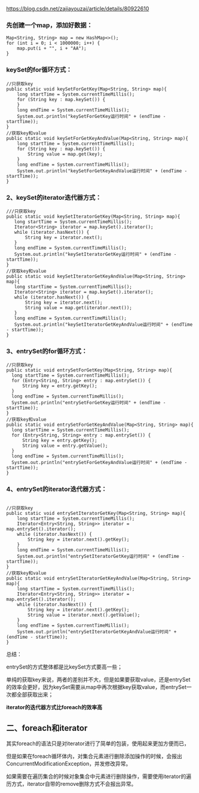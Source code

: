 https://blog.csdn.net/zajiayouzai/article/details/80922610

### 先创建一个map，添加好数据：
```
Map<String, String> map = new HashMap<>();
for (int i = 0; i < 1000000; i++) {
    map.put(i + "", i + "AA");
}
```

### keySet的for循环方式：
```
//只获取key
public static void keySetForGetKey(Map<String, String> map){
    long startTime = System.currentTimeMillis();
    for (String key : map.keySet()) {
    }
    long endTime = System.currentTimeMillis();
    System.out.println("keySetForGetKey运行时间" + (endTime - startTime));
}
//获取key和value
public static void keySetForGetKeyAndValue(Map<String, String> map){
    long startTime = System.currentTimeMillis();
    for (String key : map.keySet()) {
        String value = map.get(key);
    }
    long endTime = System.currentTimeMillis();
    System.out.println("keySetForGetKeyAndValue运行时间" + (endTime - startTime));
}
```

### 2、keySet的iterator迭代器方式：
 ```   
///只获取key
public static void keySetIteratorGetKey(Map<String, String> map){
    long startTime = System.currentTimeMillis();
    Iterator<String> iterator = map.keySet().iterator();
    while (iterator.hasNext()) {
        String key = iterator.next();
    }
    long endTime = System.currentTimeMillis();
    System.out.println("keySetIteratorGetKey运行时间" + (endTime - startTime));
}
//获取key和value
public static void keySetIteratorGetKeyAndValue(Map<String, String> map){
    long startTime = System.currentTimeMillis();
    Iterator<String> iterator = map.keySet().iterator();
    while (iterator.hasNext()) {
        String key = iterator.next();
        String value = map.get(iterator.next());
    }
    long endTime = System.currentTimeMillis();
    System.out.println("keySetIteratorGetKeyAndValue运行时间" + (endTime - startTime));
}
```

### 3、entrySet的for循环方式：
```
//只获取key
public static void entrySetForGetKey(Map<String, String> map){
  long startTime = System.currentTimeMillis();
  for (Entry<String, String> entry : map.entrySet()) {
      String key = entry.getKey();
  }
  long endTime = System.currentTimeMillis();
  System.out.println("entrySetForGetKey运行时间" + (endTime - startTime));
}
//获取key和value
public static void entrySetForGetKeyAndValue(Map<String, String> map){
  long startTime = System.currentTimeMillis();
  for (Entry<String, String> entry : map.entrySet()) {
      String key = entry.getKey();
      String value = entry.getValue();
  }
  long endTime = System.currentTimeMillis();
  System.out.println("entrySetForGetKeyAndValue运行时间" + (endTime - startTime));
}
```

### 4、entrySet的iterator迭代器方式：
```

//只获取key
public static void entrySetIteratorGetKey(Map<String, String> map){
    long startTime = System.currentTimeMillis();
    Iterator<Entry<String, String>> iterator = map.entrySet().iterator();
    while (iterator.hasNext()) {
        String key = iterator.next().getKey();
    }
    long endTime = System.currentTimeMillis();
    System.out.println("entrySetIteratorGetKey运行时间" + (endTime - startTime));
}
//获取key和value
public static void entrySetIteratorGetKeyAndValue(Map<String, String> map){
    long startTime = System.currentTimeMillis();
    Iterator<Entry<String, String>> iterator = map.entrySet().iterator();
    while (iterator.hasNext()) {
        String key = iterator.next().getKey();
        String value = iterator.next().getValue();
    }
    long endTime = System.currentTimeMillis();
    System.out.println("entrySetIteratorGetKeyAndValue运行时间" + (endTime - startTime));
}
```

总结：

entrySet的方式整体都是比keySet方式要高一些；

单纯的获取key来说，两者的差别并不大，但是如果要获取value，还是entrySet的效率会更好，因为keySet需要从map中再次根据key获取value，而entrySet一次都全部获取出来；

**iterator的迭代器方式比foreach的效率高**

## 二、foreach和iterator
其实foreach的语法只是对iterator进行了简单的包装，使用起来更加方便而已，

但是如果在foreach循环体内，对集合元素进行删除添加操作的时候，会报出ConcurrentModificationException，并发修改异常。

如果需要在遍历集合的时候对象集合中元素进行删除操作，需要使用iterator的遍历方式，iterator自带的remove删除方式不会报出异常。
